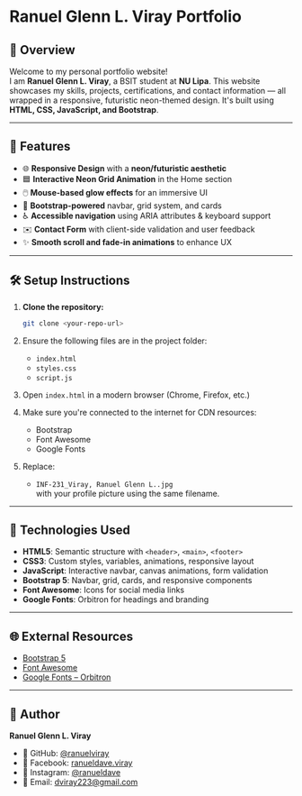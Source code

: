 



# Ranuel Glenn L. Viray Portfolio

## 📌 Overview

Welcome to my personal portfolio website!  
I am **Ranuel Glenn L. Viray**, a BSIT student at **NU Lipa**. This website showcases my skills, projects, certifications, and contact information — all wrapped in a responsive, futuristic neon-themed design. It's built using **HTML, CSS, JavaScript, and Bootstrap**.

---

## 🚀 Features

- 🌐 **Responsive Design** with a **neon/futuristic aesthetic**  
- 🟦 **Interactive Neon Grid Animation** in the Home section  
- 🖱️ **Mouse-based glow effects** for an immersive UI  
- 🔧 **Bootstrap-powered** navbar, grid system, and cards  
- ♿ **Accessible navigation** using ARIA attributes & keyboard support  
- ✉️ **Contact Form** with client-side validation and user feedback  
- ✨ **Smooth scroll and fade-in animations** to enhance UX  

---

## 🛠️ Setup Instructions

1. **Clone the repository:**
   ```bash
   git clone <your-repo-url>
   ```

2. Ensure the following files are in the project folder:
   - `index.html`
   - `styles.css`
   - `script.js`

3. Open `index.html` in a modern browser (Chrome, Firefox, etc.)

4. Make sure you're connected to the internet for CDN resources:
   - Bootstrap
   - Font Awesome
   - Google Fonts

5. Replace:
   - `INF-231_Viray, Ranuel Glenn L..jpg`  
     with your profile picture using the same filename.

---

## 🧰 Technologies Used

- **HTML5**: Semantic structure with `<header>`, `<main>`, `<footer>`  
- **CSS3**: Custom styles, variables, animations, responsive layout  
- **JavaScript**: Interactive navbar, canvas animations, form validation  
- **Bootstrap 5**: Navbar, grid, cards, and responsive components  
- **Font Awesome**: Icons for social media links  
- **Google Fonts**: Orbitron for headings and branding  

---

## 🌐 External Resources

- [Bootstrap 5](https://getbootstrap.com/)  
- [Font Awesome](https://fontawesome.com/)  
- [Google Fonts – Orbitron](https://fonts.google.com/specimen/Orbitron)

---

## 👤 Author

**Ranuel Glenn L. Viray**

- 📂 GitHub: [@ranuelviray](https://github.com/ranuelviray)  
- 📘 Facebook: [ranueldave.viray](https://facebook.com/ranueldave.viray)  
- 📸 Instagram: [@ranueldave](https://instagram.com/ranueldave)  
- 📧 Email: [dviray223@gmail.com](mailto:dviray223@gmail.com)

